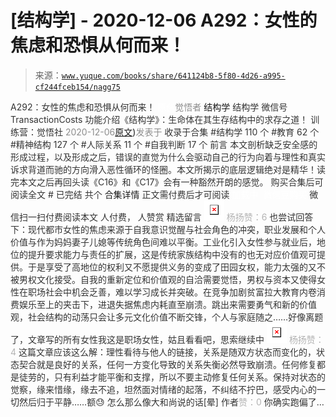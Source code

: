 # [结构学] - 2020-12-06 A292：女性的焦虑和恐惧从何而来！

> 来源：[`www.yuque.com/books/share/641124b8-5f80-4d26-a995-cf244fceb154/nagg75`](https://www.yuque.com/books/share/641124b8-5f80-4d26-a995-cf244fceb154/nagg75)

<ne-p id="520f42f3293818f927861ebbd5b15da4_p_0" data-lake-id="520f42f3293818f927861ebbd5b15da4_p_0"><ne-text id="u206257b2" style="color: rgb(51, 51, 51);">A292：女性的焦虑和恐惧从何而来！</ne-text></ne-p> <ne-p id="cac4605615f2fa9abdad8fc56af41ce1" data-lake-id="cac4605615f2fa9abdad8fc56af41ce1"><ne-text id="u5e8c0bcc" ne-fontsize="12" style="color: rgb(255, 255, 255);">原创</ne-text><ne-text id="u9ee27ade" style="color: rgb(140, 140, 140);">觉悟者</ne-text> <ne-text id="u06bf4a22" ne-fontsize="14">结构学</ne-text></ne-p> <ne-p id="bae92648aecd165afe64b86b08ccb997" data-lake-id="bae92648aecd165afe64b86b08ccb997"><ne-text id="ua35e71ee" ne-fontsize="14" ne-bold="true" style="color: rgb(51, 51, 51);">结构学</ne-text></ne-p> <ne-p id="cfa4d7de92332e1402360ec4d165007b" data-lake-id="cfa4d7de92332e1402360ec4d165007b"><ne-text id="u4ec548a8" ne-fontsize="14" style="color: rgb(51, 51, 51);">微信号</ne-text><ne-text id="u0f90bc4b" ne-fontsize="14" style="color: rgb(51, 51, 51);">TransactionCosts</ne-text></ne-p> <ne-p id="1ec6e926d2ddabb0f894353e0e6c00d4" data-lake-id="1ec6e926d2ddabb0f894353e0e6c00d4"><ne-text id="uc6dffbc4" ne-fontsize="14" style="color: rgb(51, 51, 51);">功能介绍</ne-text><ne-text id="ud1c70482" ne-fontsize="14" style="color: rgb(51, 51, 51);">《结构学》：生命体在其生存结构中的求存之道！ 训练营：觉悟社</ne-text></ne-p> <ne-p id="25a65fa4fa2007b3c5ee54a039159c2a" data-lake-id="25a65fa4fa2007b3c5ee54a039159c2a"><ne-text id="u3a9003e6" style="color: rgb(140, 140, 140);">2020-12-06</ne-text>[<ne-text id="u8ded66cb" ne-fontsize="14">原文</ne-text>](https://mp.weixin.qq.com/s?__biz=MzIzMDYwOTM0Mg==&mid=2247484834&idx=1&sn=133b970c2ecae4d25d1c8a3444efc5a1&chksm=e8b19d73dfc61465bf0d5389f9a9efea963f1cf1eb332e4ed8a09d9adc8ebd3416e257edc1d8#rd))<ne-text id="u86f62771" ne-fontsize="14" style="color: rgb(140, 140, 140);">发表于</ne-text></ne-p> <ne-p id="5d1b7ec72a9146ab42e7cc3330631539" data-lake-id="5d1b7ec72a9146ab42e7cc3330631539"><ne-text id="u5eda977a" style="color: rgb(51, 51, 51);">收录于合集</ne-text></ne-p> <ne-p id="5326ffd0b633634bc7aa64031971dbb4" data-lake-id="5326ffd0b633634bc7aa64031971dbb4"><ne-text id="ufa1781da" style="color: rgb(51, 51, 51);">#结构学 110 个</ne-text></ne-p> <ne-p id="b86d735f1ac19cb02c84bf491ed4d1b4" data-lake-id="b86d735f1ac19cb02c84bf491ed4d1b4"><ne-text id="u0e33b513" style="color: rgb(51, 51, 51);">#教育 62 个</ne-text></ne-p> <ne-p id="ef21120c81eaa8eaef11c8e4c478d98e" data-lake-id="ef21120c81eaa8eaef11c8e4c478d98e"><ne-text id="u8055f501" style="color: rgb(51, 51, 51);">#精神结构 127 个</ne-text></ne-p> <ne-p id="88410af6c57e0ea4efb1ed10b8fac2b2" data-lake-id="88410af6c57e0ea4efb1ed10b8fac2b2"><ne-text id="ufe2e0da5" style="color: rgb(51, 51, 51);">#人际关系 11 个</ne-text></ne-p> <ne-p id="6ee9bd415d94252e36e898822601e4a5" data-lake-id="6ee9bd415d94252e36e898822601e4a5"><ne-text id="ud4627564" style="color: rgb(51, 51, 51);">#自我判断 17 个</ne-text></ne-p> <ne-p id="c6b359e6e5608d41d95b22a215ea60ce" data-lake-id="c6b359e6e5608d41d95b22a215ea60ce"><ne-text id="ue04bd183" style="color: rgb(51, 51, 51);">前言</ne-text></ne-p> <ne-p id="281d0429e070f3290747b8f77934019a" data-lake-id="281d0429e070f3290747b8f77934019a"><ne-text id="ufb73328b" style="color: rgb(51, 51, 51);">本文剖析缺乏安全感的形成过程，以及形成之后，错误的直觉为什么会驱动自己的行为向着与理性和真实诉求背道而驰的方向滑入恶性循环的怪圈。本文所揭示的底层逻辑绝对是精华！读完本文之后再回头读《C16》和《C17》会有一种豁然开朗的感觉。</ne-text></ne-p> <ne-p id="98fe98578160cfd0ed0039f7457d7658" data-lake-id="98fe98578160cfd0ed0039f7457d7658" ne-alignment="center"><ne-text id="udf37e142" style="color: rgb(51, 51, 51);">购买合集后可阅读全文</ne-text></ne-p> <ne-p id="f7e1f93f9919475f65132ce294d4440f" data-lake-id="f7e1f93f9919475f65132ce294d4440f" ne-alignment="center"><ne-text id="u4b0b3f06" style="color: rgb(51, 51, 51);">#</ne-text></ne-p> <ne-p id="b885e44d855786789ebd812ba154e30e" data-lake-id="b885e44d855786789ebd812ba154e30e" ne-alignment="center"><ne-text id="u66671e2c" style="color: rgb(51, 51, 51);">已完结 共个</ne-text></ne-p> <ne-p id="d58c8be0d17988275618f595167782b3" data-lake-id="d58c8be0d17988275618f595167782b3" ne-alignment="center"><ne-text id="ufd18a854" ne-fontsize="16">合集详情</ne-text></ne-p> <ne-p id="efe4044f7ba834dffbc6fc55f991efa7" data-lake-id="efe4044f7ba834dffbc6fc55f991efa7" ne-alignment="center"><ne-text id="uc8c69a66" style="color: rgb(51, 51, 51);">正文需付费后才可阅读</ne-text></ne-p> <ne-p id="1531edf8f8cbd5bc3192f555f706a95e" data-lake-id="1531edf8f8cbd5bc3192f555f706a95e" ne-alignment="center"><ne-text id="u86c0ba50" style="color: rgb(255, 255, 255);">加载中</ne-text></ne-p> <ne-p id="4a69046444fc245fc47a9341b9e3d1b2" data-lake-id="4a69046444fc245fc47a9341b9e3d1b2" ne-alignment="center"><ne-text id="u9455fd72" style="color: rgb(255, 255, 255);"> 微信豆购买</ne-text></ne-p> <ne-p id="4528870893b976ca1f4032e02203b37d" data-lake-id="4528870893b976ca1f4032e02203b37d" ne-alignment="center"><ne-text id="uc24246a4" style="color: rgb(51, 51, 51);">微信扫一扫付费阅读本文</ne-text></ne-p> <ne-p id="9bc28d6308baee0f3eccfffc4674671d" data-lake-id="9bc28d6308baee0f3eccfffc4674671d" ne-alignment="center"><ne-text id="ucc5bbd94" ne-fontsize="13" style="color: rgb(51, 51, 51);">人付费， 人赞赏</ne-text></ne-p> <ne-h3 id="VQS59" data-lake-id="VQS59"><ne-heading-ext><ne-heading-anchor></ne-heading-anchor><ne-heading-fold></ne-heading-fold></ne-heading-ext><ne-heading-content><ne-text id="u1d56eae9" ne-fontsize="16" style="color: rgb(51, 51, 51);">精选留言</ne-text></ne-heading-content></ne-h3> <ne-p id="02b739f499d18f374fee3eec57cd2e77" data-lake-id="02b739f499d18f374fee3eec57cd2e77"><ne-card data-card-name="image" data-card-type="inline" id="XKHOI" data-event-boundary="card" style="color: rgb(51, 51, 51);">![](img/983a5d558843fd3acb4ba57a1d38f94e.png)  <ne-p id="5cf9063d38a91b8e2bda6417e25ef2bf" data-lake-id="5cf9063d38a91b8e2bda6417e25ef2bf"><ne-text id="u25298d89" style="color: rgb(179, 179, 179);">杨扬赞：6</ne-text></ne-p> <ne-p id="0597c6948734a7de2a9d35b0da6d1bb4" data-lake-id="0597c6948734a7de2a9d35b0da6d1bb4"><ne-text id="u8a0db041" style="color: rgb(51, 51, 51);">也尝试回答下：现代都市女性的焦虑来源于自我意识觉醒与社会角色的冲突，职业发展和个人价值与作为妈妈妻子儿媳等传统角色间难以平衡。工业化引入女性参与就业后，地位的提升要求能力与责任的扩展，这是传统家族结构中没有的也无对应价值观可提供。于是享受了高地位的权利又不愿提供义务的变成了田园女权，能力太强的又不被男权文化接受。自我的重新定位和价值观的自洽需要觉悟，男权与资本又使得女性在职场社会中机会乏善，难以学习成长并突破。在竞争加剧贫富拉大教育内卷消费娱乐至上的夹击下，进退失据焦虑内耗直至崩溃。跳出来需要勇气和新的价值观，社会结构的动荡只会让多元文化价值不断交锋，个人与家庭随之……好像离题了，文章写的所有女性我这是职场女性，姑且看看吧，思索继续中</ne-text></ne-p> <ne-p id="90dd8ec5997702a1972c4b04b8622099" data-lake-id="90dd8ec5997702a1972c4b04b8622099"><ne-card data-card-name="image" data-card-type="inline" id="T5yUS" data-event-boundary="card" style="color: rgb(51, 51, 51);">![](img/13f94faa55c04449a6f8936075009af8.png)  <ne-p id="2d04cae8e76e17cf9677c880f63ec8a1" data-lake-id="2d04cae8e76e17cf9677c880f63ec8a1"><ne-text id="ue9c5e13e" style="color: rgb(179, 179, 179);">杨扬赞：4</ne-text></ne-p> <ne-p id="6c61435765f4630f38a14f6af2bf2954" data-lake-id="6c61435765f4630f38a14f6af2bf2954"><ne-text id="u54d01a15" style="color: rgb(51, 51, 51);">这篇文章应该这么解：理性看待与他人的链接，关系是随双方状态而变化的，状态契合就是良好的关系，任何一方变化导致的关系失衡必然导致崩溃。任何修复都是徒劳的，只有利益才能平衡和支撑，所以不要主动修复任何关系。保持对状态的觉察，缘来惜缘，缘去不追，坦然面对情绪的起落，不纠结不拧巴，感受内心的一切然后归于平静……额😓 怎么那么像大和尚说的话[晕]</ne-text></ne-p> <ne-p id="f6758c485f033ef0dd295ce807dc7e36" data-lake-id="f6758c485f033ef0dd295ce807dc7e36"><ne-text id="u643df0cf" style="color: rgb(51, 51, 51);">作者</ne-text><ne-text id="u6b818acf" style="color: rgb(179, 179, 179);">赞：0</ne-text></ne-p> <ne-p id="28025cfc096b4588d1f4c9ad55859ca8" data-lake-id="28025cfc096b4588d1f4c9ad55859ca8"><ne-text id="ub95071be" style="color: rgb(51, 51, 51);">你确实跑偏了…</ne-text></ne-p></ne-card></ne-p></ne-card></ne-p>